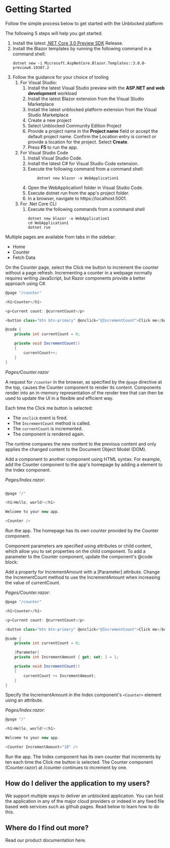 # Getting Started
Follow the simple process below to get started with the Unblocked platform



The following 5 steps will help you get started.
1. Install the latest [.NET Core 3.0 Preview SDK](https://dotnet.microsoft.com/download/dotnet-core/3.0) Release.
2. Install the Blazor templates by running the following command in a command shell:
    ```
    dotnet new -i Microsoft.AspNetCore.Blazor.Templates::3.0.0-preview6.19307.2
    ```
3. Follow the guidance for your choice of tooling
    1. For Visual Studio:
        1. Install the latest Visual Studio preview with the **ASP.NET and web development** workload
        2. Install the latest Blazor extension from the Visual Studio Marketplace
        3. Install the latest unblocked platform extension from the Visual Studio Marketplace
        4. Create a new project
        5. Select Unblocked Community Edition Project
        6. Provide a project name in the **Project name** field or accept the default project name. Confirm the Location entry is correct or provide a location for the project. Select **Create**.
        7. Press **F5** to run the app.
    2. For Visual Studio Code
        1. Install Visual Studio Code.
        2. Install the latest C# for Visual Studio Code extension.
        3. Execute the following command from a command shell:
            ```
                dotnet new blazor -o WebApplication1
            ```
        4. Open the WebApplication1 folder in Visual Studio Code.
        5. Execute dotnet run from the app's project folder.
        6. In a browser, navigate to https://localhost:5001.
    3. For .Net Core CLI
        1. Execute the following commands from a command shell
            ```
            dotnet new blazor -o WebApplication1
            cd WebApplication1
            dotnet run
            ```

Multiple pages are available from tabs in the sidebar:
* Home
* Counter
* Fetch Data

On the Counter page, select the Click me button to increment the counter without a page refresh. Incrementing a counter in a webpage normally requires writing JavaScript, but Razor components provide a better approach using C#.

```csharp
@page "/counter"

<h1>Counter</h1>

<p>Current count: @currentCount</p>

<button class="btn btn-primary" @onclick="@IncrementCount">Click me</button>

@code {
    private int currentCount = 0;

    private void IncrementCount()
    {
        currentCount++;
    }
}
```
*Pages/Counter.razor*

A request for ```/counter``` in the browser, as specified by the ```@page``` directive at the top, causes the Counter component to render its content. Components render into an in-memory representation of the render tree that can then be used to update the UI in a flexible and efficient way.

Each time the Click me button is selected:

* The ```onclick``` event is fired.
* The ```IncrementCount``` method is called.
* The ```currentCount``` is incremented.
* The component is rendered again.


The runtime compares the new content to the previous content and only applies the changed content to the Document Object Model (DOM).

Add a component to another component using HTML syntax. For example, add the Counter component to the app's homepage by adding a <Counter /> element to the Index component.

*Pages/Index.razor*:

```Cs

@page "/"

<h1>Hello, world!</h1>

Welcome to your new app.

<Counter />
```
Run the app. The homepage has its own counter provided by the Counter component.

Component parameters are specified using attributes or child content, which allow you to set properties on the child component. To add a parameter to the Counter component, update the component's @code block:

Add a property for IncrementAmount with a [Parameter] attribute.
Change the IncrementCount method to use the IncrementAmount when increasing the value of currentCount.


*Pages/Counter.razor*:
```cs
@page "/counter"

<h1>Counter</h1>

<p>Current count: @currentCount</p>

<button class="btn btn-primary" @onclick="@IncrementCount">Click me</button>

@code {
    private int currentCount = 0;

    [Parameter]
    private int IncrementAmount { get; set; } = 1;

    private void IncrementCount()
    {
        currentCount += IncrementAmount;
    }
}
```

Specify the IncrementAmount in the Index component's ```<Counter>``` element using an attribute.

*Pages/Index.razor*:

```cs
@page "/"

<h1>Hello, world!</h1>

Welcome to your new app.

<Counter IncrementAmount="10" />
```

Run the app. The Index component has its own counter that increments by ten each time the Click me button is selected. The Counter component (Counter.razor) at /counter continues to increment by one.

## How do I deliver the application to my users?
We support multiple ways to deliver an unblocked application. You can host the application in any of the major cloud providers or indeed in any fixed file based web services such as github pages. Read below to learn how to do this.

## Where do I find out more?
Read our product documentation here.
